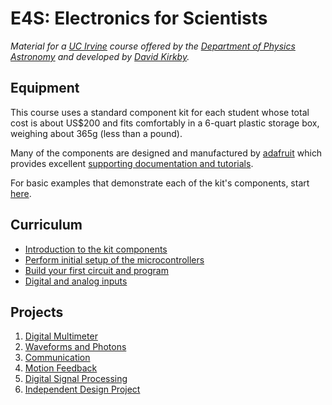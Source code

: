 # E4S: Electronics for Scientists

*Material for a [UC Irvine](https://uci.edu/) course offered by the [Department of Physics Astronomy](https://www.physics.uci.edu/) and developed by [David Kirkby](https://faculty.sites.uci.edu/dkirkby/).*

## Equipment

This course uses a standard component kit for each student whose total cost is about US$200 and fits comfortably in a 6-quart plastic storage box, weighing about 365g (less than a pound).

Many of the components are designed and manufactured by [adafruit](https://www.adafruit.com/about) which provides excellent [supporting documentation and tutorials](https://learn.adafruit.com/).

For basic examples that demonstrate each of the kit's components, start [here](hello.md).

## Curriculum

- [Introduction to the kit components](kit.md)
- [Perform initial setup of the microcontrollers](setup.md)
- [Build your first circuit and program](first-prog.md)
- [Digital and analog inputs](inputs.md)

## Projects

1. [Digital Multimeter](projects/DMM.md)
2. [Waveforms and Photons](projects/Photons.md)
3. [Communication](projects/Chatter.md)
4. [Motion Feedback](projects/Motion.md)
5. [Digital Signal Processing](projects/DSP.md)
6. [Independent Design Project](projects/Design.md)
